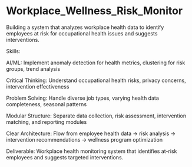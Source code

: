 # Workplace_Wellness_Risk_Monitor

Building a system that analyzes workplace health data to identify employees at risk for occupational health issues and suggests interventions.

Skills:

AI/ML: Implement anomaly detection for health metrics, clustering for risk groups, trend analysis

Critical Thinking: Understand occupational health risks, privacy concerns, intervention effectiveness

Problem Solving: Handle diverse job types, varying health data completeness, seasonal patterns

Modular Structure: Separate data collection, risk assessment, intervention matching, and reporting modules

Clear Architecture: Flow from employee health data → risk analysis → intervention recommendations → wellness program optimization

Deliverable: Workplace health monitoring system that identifies at-risk employees and suggests targeted interventions.
